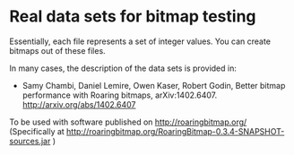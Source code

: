 Real data sets for bitmap testing
==

Essentially, each file represents a set of integer values. You can create
bitmaps out of these files.

In many cases, the description of the data sets is provided in:

* Samy Chambi, Daniel Lemire, Owen Kaser, Robert Godin, Better bitmap performance with Roaring bitmaps, arXiv:1402.6407.
http://arxiv.org/abs/1402.6407

To be used with software published on http://roaringbitmap.org/
(Specifically at http://roaringbitmap.org/RoaringBitmap-0.3.4-SNAPSHOT-sources.jar )




